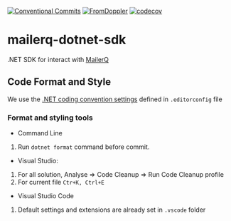 [![Conventional Commits](https://img.shields.io/badge/Conventional%20Commits-1.0.0-yellow.svg)](https://conventionalcommits.org)
[![FromDoppler](https://github.com/FromDoppler/mailerq-dotnet-sdk/actions/workflows/fromdoppler.yml/badge.svg)](https://github.com/FromDoppler/mailerq-dotnet-sdk/actions/workflows/fromdoppler.yml)
[![codecov](https://codecov.io/gh/FromDoppler/mailerq-dotnet-sdk/branch/master/graph/badge.svg)](https://codecov.io/gh/FromDoppler/mailerq-dotnet-sdk)

# mailerq-dotnet-sdk

.NET SDK for interact with [MailerQ](https://www.mailerq.com/)

## Code Format and Style

We use the [.NET coding convention settings](https://docs.microsoft.com/en-us/visualstudio/ide/editorconfig-code-style-settings-reference?view=vs-2019) defined in `.editorconfig` file

### Format and styling tools

- Command Line

1. Run `dotnet format` command before commit.

- Visual Studio:

1. For all solution, Analyse => Code Cleanup => Run Code Cleanup profile
2. For current file `Ctr+K, Ctrl+E`

- Visual Studio Code

1. Default settings and extensions are already set in `.vscode` folder
